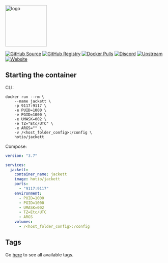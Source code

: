 [<img src="https://hotio.dev/img/jackett.png" alt="logo" height="130" width="130">](https://github.com/Jackett/Jackett)

[![GitHub Source](https://img.shields.io/badge/github-source-ffb64c?style=flat-square&logo=github&logoColor=white&labelColor=757575)](https://github.com/hotio/jackett)
[![GitHub Registry](https://img.shields.io/badge/github-registry-ffb64c?style=flat-square&logo=github&logoColor=white&labelColor=757575)](https://github.com/orgs/hotio/packages/container/package/jackett)
[![Docker Pulls](https://img.shields.io/docker/pulls/hotio/jackett?color=ffb64c&style=flat-square&label=pulls&logo=docker&logoColor=white&labelColor=757575)](https://hub.docker.com/r/hotio/jackett)
[![Discord](https://img.shields.io/discord/610068305893523457?style=flat-square&color=ffb64c&label=discord&logo=discord&logoColor=white&labelColor=757575)](https://hotio.dev/discord)
[![Upstream](https://img.shields.io/badge/upstream-project-ffb64c?style=flat-square&labelColor=757575)](https://github.com/Jackett/Jackett)
[![Website](https://img.shields.io/badge/website-hotio.dev-ffb64c?style=flat-square&labelColor=757575)](https://hotio.dev/containers/jackett)

## Starting the container

CLI:

```shell
docker run --rm \
    --name jackett \
    -p 9117:9117 \
    -e PUID=1000 \
    -e PGID=1000 \
    -e UMASK=002 \
    -e TZ="Etc/UTC" \
    -e ARGS="" \
    -v /<host_folder_config>:/config \
    hotio/jackett
```

Compose:

```yaml
version: "3.7"

services:
  jackett:
    container_name: jackett
    image: hotio/jackett
    ports:
      - "9117:9117"
    environment:
      - PUID=1000
      - PGID=1000
      - UMASK=002
      - TZ=Etc/UTC
      - ARGS
    volumes:
      - /<host_folder_config>:/config
```

## Tags

Go [here](https://hotio.dev/tags-overview/#hotiojackett) to see all available tags.

